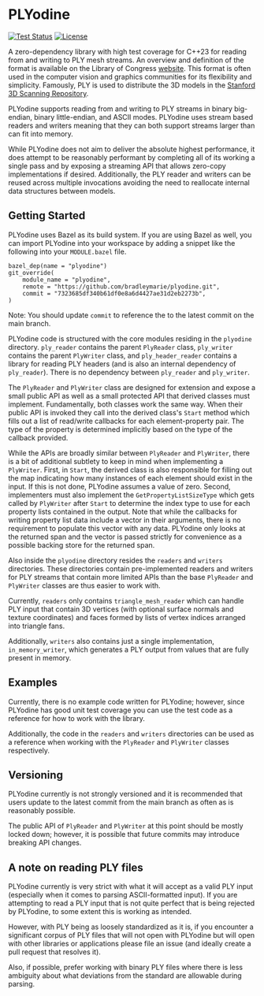 # PLYodine

[![Test Status](https://github.com/BradleyMarie/plyodine/actions/workflows/c-cpp.yml/badge.svg?branch=main)](https://github.com/BradleyMarie/plyodine/actions/workflows/c-cpp.yml)
[![License](https://img.shields.io/badge/License-BSD_3--Clause-blue.svg)](https://github.com/BradleyMarie/plyodine/blob/main/LICENSE)

A zero-dependency library with high test coverage for C++23 for reading from and
writing to PLY mesh streams. An overview and definition of the format is
available on the Library of Congress
[website](https://www.loc.gov/preservation/digital/formats/fdd/fdd000501.shtml).
This format is often used in the computer vision and graphics communities for
its flexibility and simplicity. Famously, PLY is used to distribute the 3D
models in the
[Stanford 3D Scanning Repository](http://graphics.stanford.edu/data/3Dscanrep/).

PLYodine supports reading from and writing to PLY streams in binary big-endian,
binary little-endian, and ASCII modes. PLYodine uses stream based readers and
writers meaning that they can both support streams larger than can fit into
memory.

While PLYodine does not aim to deliver the absolute highest performance, it does
attempt to be reasonably performant by completing all of its working a single
pass and by exposing a streaming API that allows zero-copy implementations if
desired. Additionally, the PLY reader and writers can be reused across multiple
invocations avoiding the need to reallocate internal data structures between
models.

## Getting Started

PLYodine uses Bazel as its build system. If you are using Bazel as well, you can
import PLYodine into your workspace by adding a snippet like the following into
your `MODULE.bazel` file.

```
bazel_dep(name = "plyodine")
git_override(
    module_name = "plyodine",
    remote = "https://github.com/bradleymarie/plyodine.git",
    commit = "7323685df340b61df0e8a6d4427ae31d2eb2273b",
)
```

Note: You should update `commit` to reference the to the latest commit on the
main branch.

PLYodine code is structured with the core modules residing in the `plyodine`
directory. `ply_reader` contains the parent `PlyReader` class, `ply_writer`
contains the parent `PlyWriter` class, and `ply_header_reader` contains a
library for reading PLY headers (and is also an internal dependency of
`ply_reader`). There is no dependency between `ply_reader` and `ply_writer`.

The `PlyReader` and `PlyWriter` class are designed for extension and expose a
small public API as well as a small protected API that derived classes must
implement. Fundamentally, both classes work the same way. When their public API
is invoked they call into the derived class's `Start` method which fills out
a list of read/write callbacks for each element-property pair. The type of the
property is determined implicitly based on the type of the callback provided.

While the APIs are broadly similar between `PlyReader` and `PlyWriter`, there is
a bit of additional subtlety to keep in mind when implementing a `PlyWriter`.
First, in `Start`, the derived class is also responsible for filling out the map
indicating how many instances of each element should exist in the input. If this
is not done, PLYodine assumes a value of zero. Second, implementers must also
implement the `GetPropertyListSizeType` which gets called by `PlyWriter` after
`Start` to determine the index type to use for each property lists contained
in the output. Note that while the callbacks for writing property list data
include a vector in their arguments, there is no requirement to populate this
vector with any data. PLYodine only looks at the returned span and the vector
is passed strictly for convenience as a possible backing store for the returned
span.

Also inside the `plyodine` directory resides the `readers` and `writers`
directories. These directories contain pre-implemented readers and writers for
PLY streams that contain more limited APIs than the base `PlyReader` and
`PlyWriter` classes are thus easier to work with.

Currently, `readers` only contains `triangle_mesh_reader` which can handle PLY
input that contain 3D vertices (with optional surface normals and texture
coordinates) and faces formed by lists of vertex indices arranged into triangle
fans.

Additionally, `writers` also contains just a single implementation,
`in_memory_writer`, which generates a PLY output from values that are fully
present in memory.

## Examples

Currently, there is no example code written for PLYodine; however, since
PLYodine has good unit test coverage you can use the test code as a reference
for how to work with the library.

Additionally, the code in the `readers` and `writers` directories can be used
as a reference when working with the `PlyReader` and `PlyWriter` classes
respectively.

## Versioning

PLYodine currently is not strongly versioned and it is recommended that users
update to the latest commit from the main branch as often as is reasonably
possible.

The public API of `PlyReader` and `PlyWriter` at this point should be mostly
locked down; however, it is possible that future commits may introduce breaking
API changes.

## A note on reading PLY files

PLYodine currently is very strict with what it will accept as a valid PLY input
(especially when it comes to parsing ASCII-formatted input). If you are
attempting to read a PLY input that is not quite perfect that is being rejected
by PLYodine, to some extent this is working as intended.

However, with PLY being as loosely standardized as it is, if you encounter a
significant corpus of PLY files that will not open with PLYodine but will open
with other libraries or applications please file an issue (and ideally create a
pull request that resolves it).

Also, if possible, prefer working with binary PLY files where there is less
ambiguity about what deviations from the standard are allowable during parsing.